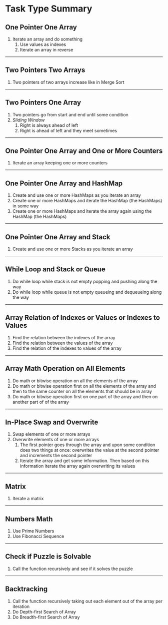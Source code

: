 # Task Type Summary

## One Pointer One Array

1. Iterate an array and do something
    1. Use values as indexes
    2. Iterate an array in reverse

---

## Two Pointers Two Arrays

1. Two pointers of two arrays increase like in Merge Sort

---

## Two Pointers One Array

1. Two pointers go from start and end until some condition
2. _Sliding Window_
    1. Right is always ahead of left
    2. Right is ahead of left and they meet sometimes

---

## One Pointer One Array and One or More Counters

1. Iterate an array keeping one or more counters

---

## One Pointer One Array and HashMap

1. Create and use one or more HashMaps as you iterate an array
2. Create one or more HashMaps and iterate the HashMap (the HashMaps) in some way
3. Create one or more HashMaps and iterate the array again using the HashMap (the HashMaps)

---

## One Pointer One Array and Stack

1. Create and use one or more Stacks as you iterate an array

---

## While Loop and Stack or Queue

1. Do while loop while stack is not empty popping and pushing along the way
2. Do while loop while queue is not empty queueing and dequeueing along the way

---

## Array Relation of Indexes or Values or Indexes to Values

1. Find the relation between the indexes of the array
2. Find the relation between the values of the array
3. Find the relation of the indexes to values of the array

---

## Array Math Operation on All Elements

1. Do math or bitwise operation on all the elements of the array
2. Do math or bitwise operation first on all the elements of the array and then to the same counter on all the elements that should be in array
3. Do math or bitwise operation first on one part of the array and then on another part of of the array

---

## In-Place Swap and Overwrite

1. Swap elements of one or more arrays
2. Overwrite elements of one or more arrays
    1. The first pointer goes through the array and upon some condition does two things at once: overwrites the value at the second pointer and increments the second pointer
    2. Iterate the array and get some information. Then based on this information iterate the array again overwriting its values

---

## Matrix

1. Iterate a matrix

---

## Numbers Math

1. Use Prime Numbers
2. Use Fibonacci Sequence

---

## Check if Puzzle is Solvable

1. Call the function recursively and see if it solves the puzzle

---

## Backtracking

1. Call the function recursively taking out each element out of the array per iteration
2. Do Depth-first Search of Array
3. Do Breadth-first Search of Array
